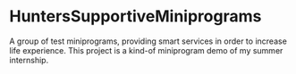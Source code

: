 # HuntersSupportiveMiniprograms
A group of test miniprograms, providing smart services in order to increase life experience. This project is a kind-of miniprogram demo of my summer internship.
